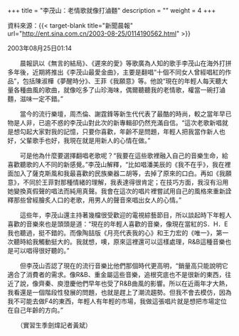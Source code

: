 +++
title = "李茂山：老情歌就像打滷麵"
description = ""
weight = 4
+++

資料來源：{{< target-blank title="新聞晨報" url="http://ent.sina.com.cn/2003-08-25/0114190562.html" >}}

2003年08月25日01:14

　　晨報訊以《無言的結局》、《遲來的愛》等歌廣為人知的歌手李茂山在海外打拼多年後，近期將推出《李茂山最愛金曲》，主要是翻唱“十個不同女人曾經唱紅的作品”，包括陳淑樺《夢醒時分》、王菲《我願意》等。他說“現在的年輕人每天聽大量各種曲風的歌曲，就像吃多了山珍海味，偶爾聽聽我的老情歌，權當一碗打滷麵，滋味一定不錯。”

　　當今的流行樂壇，周杰倫、謝霆鋒等新生代代表了最酷的時尚，較之當年早已物是人非，已逾不惑的李茂山對此次的新專輯卻仍然充滿自信。“這次老歌新唱就是想勾起大家對我的記憶，只要你喜歡，年齡不是問題，年輕人把我當作新人也好，父輩歌手也好，我現在就是用新人的心情在做。”

　　可是他為什麼要選擇翻唱老歌呢？“我要在這些歌裡融入自己的音樂生命，給喜歡聽歌的人不同的新感覺。”李茂山解釋，“比如唱潘美辰的《我不在乎》，我在裡面加入了薩克斯風和我最喜歡的民族樂器二胡等，去掉了原來的口白。再如《我願意》，不同於王菲對那種情緒的理解，我表達得很肯定；在技巧方面，我沒有沿用她變換真假聲的唱法而純用真聲。我會在這次的唱片裡嘗試用自己的風格來重新詮釋那些曾經膾炙人口的老歌，用男人的聲音來唱出女人的心情。”

　　這些年，李茂山還主持著幾檔很受歡迎的電視綜藝節目，所以談起時下年輕人喜歡的音樂來也是頭頭是道：“現在的年輕人喜歡的音樂，像現在當紅的S．H．E我也聽過，挺不錯的。而像陶喆版《月亮代表我的心》和王力宏的《唯一》，第一次聽時給我觸動挺大的。我就想，噢，原來這裡還可以這樣處理，R&B這種音樂也是可以唱得很好聽的。”

　　但李茂山否認了現在的流行音樂比他們那個時代更高明，“銷量高只能說明它適合了消費者的需求。像R&B、重金屬這些音樂，追根究底也不是很新的東西，往近了說，像齊秦、庾澄慶他們早年也受了R&B曲風的影響。所以在近兩年才大熱，我看還是一個階段性發展的問題，也就是趕上了潮流趨勢。但我不會去模仿，因為我不可能去做F4的東西，年輕人有年輕的市場，我做這張唱片就是想把市場定位在自己年齡的方向。”

　　（實習生季劍煒記者黃斌）